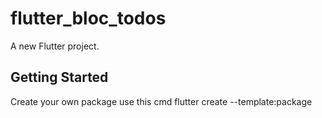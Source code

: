 # flutter_bloc_todos

A new Flutter project.

## Getting Started

Create your own package use this cmd
flutter create --template:package <packageName>

